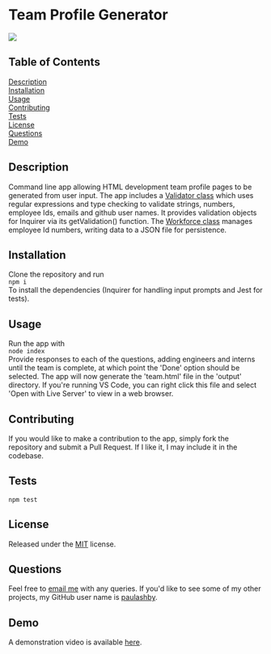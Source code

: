 # Team Profile Generator

  [<img src="https://img.shields.io/badge/License-MIT-yellow.svg">](https://opensource.org/licenses/MIT)

  ## Table of Contents

  [Description](#description)<br />[Installation](#installation)<br />[Usage](#usage)<br />[Contributing](#contributing)<br />[Tests](#tests)<br />[License](#license)<br />[Questions](#questions)<br />[Demo](#demo)<br />

  ## Description

  Command line app allowing HTML development team profile pages to be generated from user input. The app includes a [Validator class](https://github.com/paulashby/team-profile-generator/blob/main/lib/utils/Validator.js) which uses regular expressions and type checking to validate strings, numbers, employee Ids, emails and github user names. It provides validation objects for Inquirer via its getValidation() function. 
  The [Workforce class](https://github.com/paulashby/team-profile-generator/blob/main/lib/Workforce.js) manages employee Id numbers, writing data to a JSON file for persistence.
  
  ## Installation
  
  Clone the repository and run<br />```npm i```<br />To install the dependencies (Inquirer for handling input prompts and Jest for tests).
  
  ## Usage
  
  Run the app with<br />```node index```<br />Provide responses to each of the questions, adding engineers and interns until the team is complete, at which point the 'Done' option should be selected. The app will now generate the 'team.html' file in the 'output' directory. If you're running VS Code, you can right click this file and select 'Open with Live Server' to view in a web browser.
  
  ## Contributing
  
  If you would like to make a contribution to the app, simply fork the repository and submit a Pull Request. If I like it, I may include it in the codebase.
  
  ## Tests
  
  ```npm test```
  
  ## License
  
  Released under the [MIT](https://opensource.org/licenses/MIT) license.
  
  ## Questions
  
  Feel free to [email me](mailto:paul@primitive.co?subject=Team%20Profile%20Generator%20query%20from%20GitHub) with any queries. If you'd like to see some of my other projects, my GitHub user name is [paulashby](https://github.com/paulashby).

  ## Demo
  A demonstration video is available [here](https://watch.screencastify.com/v/DhDxF8Oj3VN8Qhhv1V2e).
